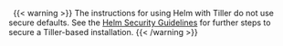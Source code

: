 &nbsp;
{{< warning >}}
The instructions for using Helm with Tiller do not use secure defaults.  See
the [Helm Security Guidelines](https://helm.sh/docs/using_helm/#securing-your-helm-installation)
for further steps to secure a Tiller-based installation.
{{< /warning >}}
